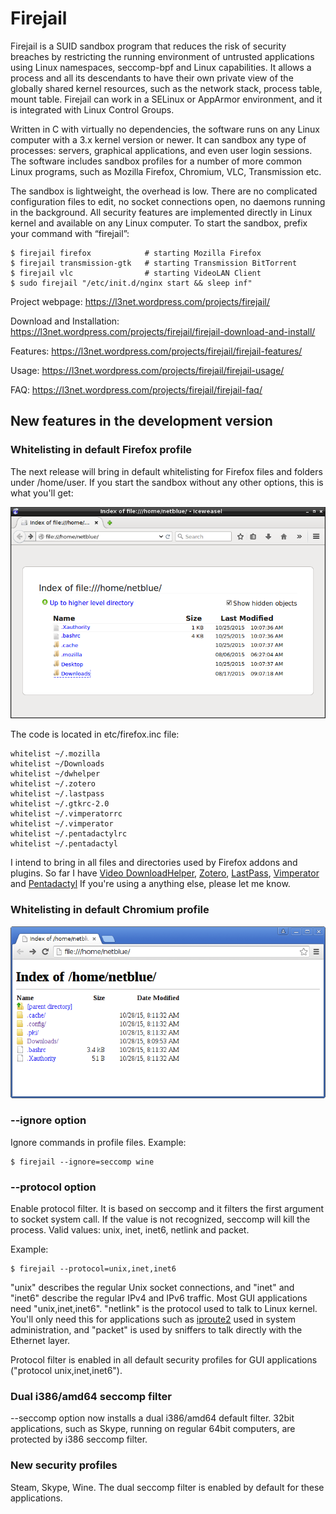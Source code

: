 # Firejail

Firejail is a SUID sandbox program that reduces the risk of security breaches by restricting
the running environment of untrusted applications using Linux namespaces, seccomp-bpf
and Linux capabilities. It allows a process and all its descendants to have their own private
view of the globally shared kernel resources, such as the network stack, process table, mount table.
Firejail can work in a SELinux or AppArmor environment, and it is integrated with Linux Control Groups.

Written in C with virtually no dependencies, the software runs on any Linux computer with a 3.x kernel
version or newer. It can sandbox any type of processes: servers, graphical applications, and even
user login sessions. The software includes sandbox profiles for a number of more common Linux programs,
such as Mozilla Firefox, Chromium, VLC, Transmission etc.

The sandbox is lightweight, the overhead is low. There are no complicated configuration files to edit,
no socket connections open, no daemons running in the background. All security features are
implemented directly in Linux kernel and available on any Linux computer. To start the sandbox,
prefix your command with “firejail”:

`````
$ firejail firefox            # starting Mozilla Firefox
$ firejail transmission-gtk   # starting Transmission BitTorrent 
$ firejail vlc                # starting VideoLAN Client
$ sudo firejail "/etc/init.d/nginx start && sleep inf"
`````
Project webpage: https://l3net.wordpress.com/projects/firejail/

Download and Installation: https://l3net.wordpress.com/projects/firejail/firejail-download-and-install/

Features: https://l3net.wordpress.com/projects/firejail/firejail-features/

Usage: https://l3net.wordpress.com/projects/firejail/firejail-usage/

FAQ: https://l3net.wordpress.com/projects/firejail/firejail-faq/



## New features in the development version

### Whitelisting in default Firefox profile

The next release will bring in default whitelisting for Firefox files and folders under /home/user.
If you start the sandbox without any other options, this is what you'll get:

![Whitelisted home directory](firefox-whitelist.png?raw=true)

The code is located in etc/firefox.inc file:

`````
whitelist ~/.mozilla
whitelist ~/Downloads
whitelist ~/dwhelper
whitelist ~/.zotero
whitelist ~/.lastpass
whitelist ~/.gtkrc-2.0
whitelist ~/.vimperatorrc
whitelist ~/.vimperator
whitelist ~/.pentadactylrc
whitelist ~/.pentadactyl
`````

I intend to bring in all files and directories used by Firefox addons and plugins. So far I have
[Video DownloadHelper](https://addons.mozilla.org/en-US/firefox/addon/video-downloadhelper/),
[Zotero](https://www.zotero.org/download/), 
[LastPass](https://addons.mozilla.org/en-US/firefox/addon/lastpass-password-manager/),
[Vimperator](https://addons.mozilla.org/en-US/firefox/addon/vimperator/)
and [Pentadactyl](http://5digits.org/pentadactyl/)
If you're using a anything else, please let me know.

### Whitelisting in default Chromium profile

![Whitelisted home directory](chromium-whitelist.png?raw=true)

### --ignore option

Ignore commands in profile files. Example:
`````
$ firejail --ignore=seccomp wine
`````

### --protocol option

Enable protocol filter. It is based on seccomp and it filters the first argument to socket system call.
If the value is not recognized, seccomp will kill the process.
Valid values: unix, inet, inet6, netlink and packet.

Example:
`````
$ firejail --protocol=unix,inet,inet6
`````

"unix" describes the regular Unix socket connections,
and "inet" and "inet6" describe the regular IPv4 and IPv6 traffic. Most GUI applications need "unix,inet,inet6". "netlink" is the protocol
used to talk to Linux kernel. You'll only need this for applications such as [iproute2](http://www.linuxfoundation.org/collaborate/workgroups/networking/iproute2)
used in system administration, and "packet" is used by sniffers to talk directly with the Ethernet layer.

Protocol filter is enabled in all default security profiles for GUI applications ("protocol unix,inet,inet6").

### Dual i386/amd64 seccomp filter

--seccomp option now installs a dual i386/amd64 default filter.
32bit applications, such as Skype, running on regular 64bit computers, are protected by i386 seccomp filter.

### New security profiles

Steam, Skype, Wine. The dual seccomp filter is enabled by default for these applications.


